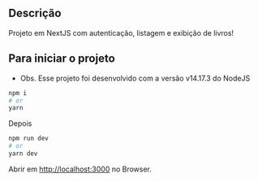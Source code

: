 ## Descrição

Projeto em NextJS com autenticação, listagem e exibição de livros!

## Para iniciar o projeto

- Obs. Esse projeto foi desenvolvido com a versão v14.17.3 do NodeJS

```bash
npm i
# or
yarn
```

Depois

```bash
npm run dev
# or
yarn dev
```

Abrir em [http://localhost:3000](http://localhost:3000) no Browser.
